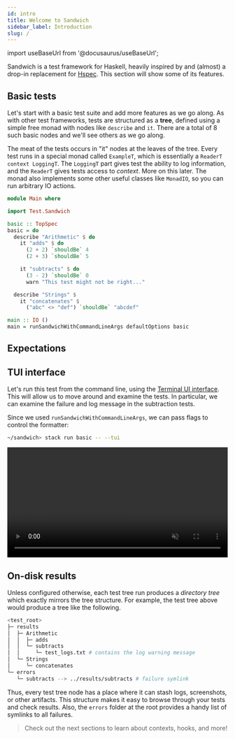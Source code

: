 ```yaml
---
id: intro
title: Welcome to Sandwich
sidebar_label: Introduction
slug: /
---
```


import useBaseUrl from '@docusaurus/useBaseUrl';

Sandwich is a test framework for Haskell, heavily inspired by and (almost) a drop-in replacement for [Hspec](http://hspec.github.io/). This section will show some of its features.

## Basic tests

Let's start with a basic test suite and add more features as we go along. As with other test frameworks, tests are structured as a **tree**, defined using a simple free monad with nodes like `describe` and `it`. There are a total of 8 such basic nodes and we'll see others as we go along.

The meat of the tests occurs in "it" nodes at the leaves of the tree. Every test runs in a special monad called `ExampleT`, which is essentially a `ReaderT context LoggingT`. The `LoggingT` part gives test the ability to log information, and the `ReaderT` gives tests access to *context*. More on this later. The monad also implements some other useful classes like `MonadIO`, so you can run arbitrary IO actions.

```haskell title="https://github.com/thomasjm/sandwich/blob/master/sandwich-demos/demos/basic/Main.hs"
module Main where

import Test.Sandwich

basic :: TopSpec
basic = do
  describe "Arithmetic" $ do
    it "adds" $ do
      (2 + 2) `shouldBe` 4
      (2 + 3) `shouldBe` 5

    it "subtracts" $ do
      (3 - 2) `shouldBe` 0
      warn "This test might not be right..."

  describe "Strings" $
    it "concatenates" $
      ("abc" <> "def") `shouldBe` "abcdef"

main :: IO ()
main = runSandwichWithCommandLineArgs defaultOptions basic
```

## Expectations



## TUI interface

Let's run this test from the command line, using the [Terminal UI interface](/docs/formatters/tui). This will allow us to move around and examine the tests. In particular, we can examine the failure and log message in the subtraction tests.

Since we used `runSandwichWithCommandLineArgs`, we can pass flags to control the formatter:

```bash
~/sandwich> stack run basic -- --tui
```

<video width="100%" controls autoplay="true" muted="true">
  <source src="/img/basic_tui.webm" type="video/webm"></source>
Your browser does not support the video tag.
</video>

## On-disk results

Unless configured otherwise, each test tree run produces a *directory tree* which exactly mirrors the tree structure. For example, the test tree above would produce a tree like the following.

```bash
<test_root>
├─ results
│  ├─ Arithmetic
│  │  ├─ adds
│  │  └─ subtracts
│  │     └─ test_logs.txt # contains the log warning message
│  └─ Strings
│     └─ concatenates
└─ errors
   └─ subtracts --> ../results/subtracts # failure symlink
```

Thus, every test tree node has a place where it can stash logs, screenshots, or other artifacts. This structure makes it easy to browse through your tests and check results. Also, the `errors` folder at the root provides a handy list of symlinks to all failures.

> Check out the next sections to learn about contexts, hooks, and more!
